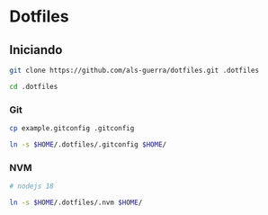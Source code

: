 # Dotfiles

## Iniciando

```sh
git clone https://github.com/als-guerra/dotfiles.git .dotfiles

cd .dotfiles
```

### Git

```sh
cp example.gitconfig .gitconfig

ln -s $HOME/.dotfiles/.gitconfig $HOME/
```

### NVM

```sh
# nodejs 18

ln -s $HOME/.dotfiles/.nvm $HOME/
```
